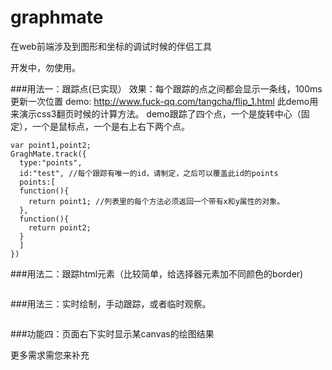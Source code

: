 graphmate
=========

在web前端涉及到图形和坐标的调试时候的伴侣工具

开发中，勿使用。

###用法一：跟踪点(已实现）
效果：每个跟踪的点之间都会显示一条线，100ms更新一次位置
demo: http://www.fuck-qq.com/tangcha/flip_1.html 
此demo用来演示css3翻页时候的计算方法。
demo跟踪了四个点，一个是旋转中心（固定），一个是鼠标点，一个是右上右下两个点。

```
var point1,point2;
GraghMate.track({
  type:"points",
  id:"test", //每个跟踪有唯一的id，请制定，之后可以覆盖此id的points
  points:[
  function(){
    return point1; //列表里的每个方法必须返回一个带有x和y属性的对象。
  },
  function(){
    return point2;
  }
  ]
})
```

###用法二：跟踪html元素（比较简单，给选择器元素加不同颜色的border)

```

```

###用法三：实时绘制，手动跟踪，或者临时观察。

```

```
###功能四：页面右下实时显示某canvas的绘图结果

更多需求需您来补充

